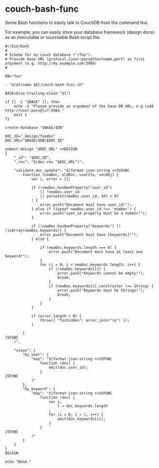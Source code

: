 couch-bash-func
===============

Some Bash functions to easily talk to CouchDB from the command line.

For example, you can easily store your database framework (design docs) as an
executable or sourceable Bash script file:


	#!/bin/bash
	#
	# Schema for my couch database ("/foo").
	# Provide base URL (protocol,[user:pass@]hostname,port) as first argument (e.g. http://my.example.com:5984)
	#

	DB="foo"

	. "$(dirname $0)/couch-bash-func.sh"

	BASE=$(no-trailing-slash "$1")

	if [[ -z "$BASE" ]]; then
		echo -e "Please provide an argument of the base DB URL; e.g.\n$0 http://user:pass@ls7:5984."
		exit 1
	fi

	create-database "$BASE/$DB"

	DOC_ID="_design/foodes"
	DOC_URL="$BASE/$DB/$DOC_ID" 

	submit-design "$DOC_URL" <<DESIGN
	{
		"_id": "$DOC_ID",
		"_rev": "$(doc-rev "$DOC_URL")",

		"validate_doc_update": "$(format-json-string <<JSFUNC
			function (newDoc, oldDoc, userCtx, secObj) {
				var i, error = [];

				if (!newDoc.hasOwnProperty("user_id")
					|| !newDoc.user_id
					|| parseInt(newDoc.user_id, 10) < 67
				) {
					error.push("Document must have user_id!");
				} else if (typeof newDoc.user_id !== 'number') {
					error.push("user_id property must be a number!");
				}

				if (!newDoc.hasOwnProperty("keywords") || !isArray(newDoc.keywords)) {
					error.push("Document must have [keywords]!");
				} else {

					if (newDoc.keywords.length === 0) {
						error.push("Document must have at least one keyword!");
					}
					for (i = 0; i < newDoc.keywords.length; i++) {
						if (!newDoc.keywords[i]) {
							error.push("Keywords cannot be empty!");
							break;
						}
						if (newDoc.keywords[i].constructor !== String) {
							error.push("Keywords must be Strings!");
							break;
						}
					}
				}

				if (error.length > 0) {
					throw({ "forbidden": error.join("\n") });
				}

			}
	JSFUNC
		)",

		"views": {
			"by_user": {
				"map": "$(format-json-string <<JSFUNC
					function (doc) {
						emit(doc.user_id);
					}
	JSFUNC
				)"
			},
			"by_keyword": {
				"map": "$(format-json-string <<JSFUNC
					function (doc) {
						var i,
							l = doc.keywords.length
						;
						for (i = 0; i < l; i++) {
							emit(doc.keywords[i]);
						}
					}
	JSFUNC
				)"
			}
		}
	}
	DESIGN

	echo "Done."

